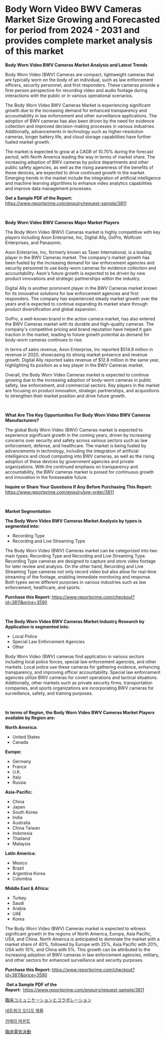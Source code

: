 <p><h1>Body Worn Video BWV Cameras Market Size Growing and Forecasted for period from 2024 - 2031 and provides complete market analysis of this market</h1></p><p><strong>Body Worn Video BWV Cameras Market Analysis and Latest Trends</strong></p>
<p><p>Body Worn Video (BWV) Cameras are compact, lightweight cameras that are typically worn on the body of an individual, such as law enforcement officers, security personnel, and first responders. These cameras provide a first-person perspective for recording video and audio footage during interactions with the public or in various operational scenarios.</p><p>The Body Worn Video BWV Cameras Market is experiencing significant growth due to the increasing demand for enhanced transparency and accountability in law enforcement and other surveillance applications. The adoption of BWV cameras has also been driven by the need for evidence collection and improved decision-making processes in various industries. Additionally, advancements in technology such as higher-resolution cameras, longer battery life, and cloud storage capabilities have further fueled market growth.</p><p>The market is expected to grow at a CAGR of 10.70% during the forecast period, with North America leading the way in terms of market share. The increasing adoption of BWV cameras by police departments and other public safety agencies, as well as the rising awareness of the benefits of these devices, are expected to drive continued growth in the market. Emerging trends in the market include the integration of artificial intelligence and machine learning algorithms to enhance video analytics capabilities and improve data management processes.</p></p>
<p><strong>Get a Sample PDF of the Report:&nbsp;</strong> <a href="https://www.reportprime.com/enquiry/request-sample/3811">https://www.reportprime.com/enquiry/request-sample/3811</a></p>
<p>&nbsp;</p>
<p><strong>Body Worn Video BWV Cameras Major Market Players</strong></p>
<p><p>The Body Worn Video (BWV) Cameras market is highly competitive with key players including Axon Enterprise, Inc, Digital Ally, GoPro, Wolfcom Enterprises, and Panasonic. </p><p>Axon Enterprise, Inc, formerly known as Taser International, is a leading player in the BWV Cameras market. The company's market growth has been fueled by the increasing demand for law enforcement agencies and security personnel to use body-worn cameras for evidence collection and accountability. Axon's future growth is expected to be driven by new product innovations and strategic partnerships within the industry.</p><p>Digital Ally is another prominent player in the BWV Cameras market known for its innovative solutions for law enforcement agencies and first responders. The company has experienced steady market growth over the years and is expected to continue expanding its market share through product diversification and global expansion.</p><p>GoPro, a well-known brand in the action camera market, has also entered the BWV Cameras market with its durable and high-quality cameras. The company's competitive pricing and brand reputation have helped it gain traction in the market, leading to future growth potential as demand for body-worn cameras continues to rise.</p><p>In terms of sales revenue, Axon Enterprise, Inc reported $514.8 million in revenue in 2020, showcasing its strong market presence and revenue growth. Digital Ally reported sales revenue of $12.8 million in the same year, highlighting its position as a key player in the BWV Cameras market.</p><p>Overall, the Body Worn Video Cameras market is expected to continue growing due to the increasing adoption of body-worn cameras in public safety, law enforcement, and commercial sectors. Key players in the market are focusing on product innovation, strategic partnerships, and acquisitions to strengthen their market position and drive future growth.</p></p>
<p>&nbsp;</p>
<p><strong>What Are The Key Opportunities For Body Worn Video BWV Cameras Manufacturers?</strong></p>
<p><p>The global Body Worn Video (BWV) Cameras market is expected to experience significant growth in the coming years, driven by increasing concerns over security and safety across various sectors such as law enforcement, defense, and healthcare. The market is being fueled by advancements in technology, including the integration of artificial intelligence and cloud computing into BWV cameras, as well as the rising adoption of these devices by government agencies and private organizations. With the continued emphasis on transparency and accountability, the BWV cameras market is poised for continuous growth and innovation in the foreseeable future.</p></p>
<p><strong>Inquire or Share Your Questions If Any Before Purchasing This Report:</strong> <a href="https://www.reportprime.com/enquiry/pre-order/3811">https://www.reportprime.com/enquiry/pre-order/3811</a></p>
<p>&nbsp;</p>
<p><strong>Market Segmentation</strong></p>
<p><strong>The Body Worn Video BWV Cameras Market Analysis by types is segmented into:</strong></p>
<p><ul><li>Recording Type</li><li>Recording and Live Streaming Type</li></ul></p>
<p><p>The Body Worn Video (BWV) Cameras market can be categorized into two main types: Recording Type and Recording and Live Streaming Type. Recording Type cameras are designed to capture and store video footage for later review and analysis. On the other hand, Recording and Live Streaming Type cameras not only record video but also allow for real-time streaming of the footage, enabling immediate monitoring and response. Both types serve different purposes in various industries such as law enforcement, healthcare, and sports.</p></p>
<p><strong>Purchase this Report:&nbsp;</strong><a href="https://www.reportprime.com/checkout?id=3811&price=3590">https://www.reportprime.com/checkout?id=3811&price=3590</a></p>
<p>&nbsp;</p>
<p><strong>The Body Worn Video BWV Cameras Market Industry Research by Application is segmented into:</strong></p>
<p><ul><li>Local Police</li><li>Special Law Enforcement Agencies</li><li>Other</li></ul></p>
<p><p>Body Worn Video (BWV) cameras find application in various sectors including local police forces, special law enforcement agencies, and other markets. Local police use these cameras for gathering evidence, enhancing transparency, and improving officer accountability. Special law enforcement agencies utilize BWV cameras for covert operations and tactical situations. Additionally, other markets such as private security firms, transportation companies, and sports organizations are incorporating BWV cameras for surveillance, safety, and training purposes.</p></p>
<p>&nbsp;</p>
<p><strong>In terms of Region, the Body Worn Video BWV Cameras Market Players available by Region are:</strong></p>
<p>
    <p> <strong> North America: </strong>
        <ul>
            <li>United States</li>
            <li>Canada</li>
        </ul>
        </p> 
    <p> <strong> Europe: </strong>
        <ul>
            <li>Germany</li>
            <li>France</li>
            <li>U.K.</li>
            <li>Italy</li>
            <li>Russia</li>
        </ul>
        </p> 
    <p> <strong> Asia-Pacific: </strong>
        <ul>
            <li>China</li>
            <li>Japan</li>
            <li>South Korea</li>
            <li>India</li>
            <li>Australia</li>
            <li>China Taiwan</li>
            <li>Indonesia</li>
            <li>Thailand</li>
            <li>Malaysia</li>
        </ul>
        </p> 
    <p> <strong> Latin America: </strong>
        <ul>
            <li>Mexico</li>
            <li>Brazil</li>
            <li>Argentina Korea</li>
            <li>Colombia</li>
        </ul>
        </p> 
    <p> <strong> Middle East & Africa: </strong>
        <ul>
            <li>Turkey</li>
            <li>Saudi</li>
            <li>Arabia</li>
            <li>UAE</li>
            <li>Korea</li>
        </ul>
    </p>
    </p>
<p><p>The Body Worn Video (BWV) Cameras market is expected to witness significant growth in the regions of North America, Europe, Asia Pacific, USA, and China. North America is anticipated to dominate the market with a market share of 40%, followed by Europe with 25%, Asia Pacific with 20%, USA with 10%, and China with 5%. This growth can be attributed to the increasing adoption of BWV cameras in law enforcement agencies, military, and other sectors for enhanced surveillance and security purposes.</p></p>
<p><strong>Purchase this Report: </strong><a href="https://www.reportprime.com/checkout?id=3811&price=3590">https://www.reportprime.com/checkout?id=3811&price=3590</a></p>
<p>&nbsp;<strong>Get a Sample PDF of the Report:&nbsp;&nbsp;</strong><a href="https://www.reportprime.com/enquiry/request-sample/3811">https://www.reportprime.com/enquiry/request-sample/3811</a></p>
<p><strong></strong></p>
<p><p><a href="https://github.com/laurenreichert/Market-Research-Report-List-1/blob/main/885645214696.md">臨床コミュニケーションとコラボレーション</a></p><p><a href="https://medium.com/@ukaszduda1/%EB%84%A4%ED%8A%B8%EC%9B%8C%ED%81%AC-%EC%98%A4%EB%94%94%EC%98%A4-%EC%A0%9C%ED%92%88-%EC%8B%9C%EC%9E%A5-%EC%84%B1%EA%B3%B5%EC%A0%81%EC%9D%B8-%EB%B9%84%EC%A6%88%EB%8B%88%EC%8A%A4-%EC%A0%84%EB%9E%B5%EC%9D%98-%ED%95%B5%EC%8B%AC-%EC%9A%94%EC%86%8C-%EC%98%88%EC%B8%A1-2031%EB%85%84%EA%B9%8C%EC%A7%80-9608f78dfb24">네트워크 오디오 제품</a></p><p><a href="https://medium.com/@bubblebutt879567/%EC%B9%B4%EB%A9%94%EB%9D%BC-%EB%A7%88%EC%9A%B4%ED%8A%B8-%EC%8B%9C%EC%9E%A5-%EC%A1%B0%EC%82%AC-%EB%B3%B4%EA%B3%A0%EC%84%9C-%EA%B7%B8-%EC%97%AD%EC%82%AC-%EB%B0%8F-2024%EB%85%84%EB%B6%80%ED%84%B0-2031%EB%85%84%EA%B9%8C%EC%A7%80%EC%9D%98-%EC%98%88%EC%B8%A1-bc5a68b46311">카메라 마운트</a></p><p><a href="https://github.com/RodHoppe07/Market-Research-Report-List-1/blob/main/430298514697.md">臨床電気泳動</a></p></p>